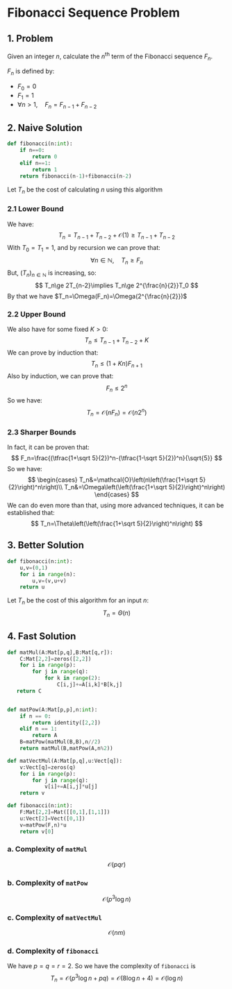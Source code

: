 # Fibonacci Sequence Problem

## 1. Problem

Given an integer $n$, calculate the $n^\text{th}$ term of the Fibonacci sequence $F_n$.

$F_n$ is defined by: 

- $F_0=0$
- $F_1=1$
- $\forall n>1,\quad F_{n}=F_{n-1}+F_{n-2}$



## 2. Naive Solution

```python
def fibonacci(n:int):
    if n==0:
        return 0
    elif n==1:
        return 1
    return fibonacci(n-1)+fibonacci(n-2)
```

Let $T_n$ be the cost of calculating $n$ using this algorithm

### 2.1 Lower Bound

We have:
$$
T_n=T_{n-1}+T_{n-2}+\mathcal{O}(1)\ge T_{n-1}+T_{n-2}
$$
With $T_0=T_1=1$, and by recursion we can prove that:
$$
\forall n\in\mathbb{N},\quad T_n\ge F_n
$$
But, $(T_n)_{n\in\mathbb{N}}$ is increasing, so:
$$
T_n\ge 2T_{n-2}\implies T_n\ge 2^{\frac{n}{2}}T_0
$$
 By that we have $T_n=\Omega(F_n)=\Omega(2^{\frac{n}{2}})$

### 2.2 Upper Bound

We also have for some fixed $K>0$:
$$
T_n\le T_{n-1}+T_{n-2} +K
$$
We can prove by induction that:
$$
T_n\le (1+Kn)F_{n+1}
$$
Also by induction, we can prove that:
$$
F_n\le 2^n
$$
So we have:
$$
T_n=\mathcal{O}(nF_n)=\mathcal{O}(n2^n)
$$

### 2.3 Sharper Bounds

In fact, it can be proven that:
$$
F_n=\frac{(\tfrac{1+\sqrt 5}{2})^n-(\tfrac{1-\sqrt 5}{2})^n}{\sqrt{5}}
$$
So we have:
$$
\begin{cases}
T_n&=\mathcal{O}\left(n\left(\frac{1+\sqrt 5}{2}\right)^n\right)\\
T_n&=\Omega\left(\left(\frac{1+\sqrt 5}{2}\right)^n\right)
\end{cases}
$$
We can do even more than that, using more advanced techniques, it can be established that:
$$
T_n=\Theta\left(\left(\frac{1+\sqrt 5}{2}\right)^n\right)
$$




## 3. Better Solution

```python
def fibonacci(n:int):
    u,v=(0,1)
    for i in range(n):
        u,v=(v,u+v)
    return u
```

Let $T_n$ be the cost of this algorithm for an input $n$:
$$
T_n=\Theta(n)
$$

## 4. Fast Solution

```python
def matMul(A:Mat[p,q],B:Mat[q,r]):
    C:Mat[2,2]=zeros([2,2])
    for i in range(p):
        for j in range(q):
            for k in range(2):
                C[i,j]+=A[i,k]*B[k,j]
   return C


def matPow(A:Mat[p,p],n:int):
    if n == 0:
        return identity([2,2])
    elif n == 1:
        return A
    B=matPow(matMul(B,B),n//2)
    return matMul(B,matPow(A,n%2))

def matVectMul(A:Mat[p,q],u:Vect[q]):
    v:Vect[q]=zeros(q)
    for i in range(p):
        for j in range(q):
            v[i]+=A[i,j]*u[j]
    return v

def fibonacci(n:int):
    F:Mat[2,2]=Mat([[0,1],[1,1]])
    u:Vect[2]=Vect([0,1])
    v=matPow(F,n)*u
    return v[0]
```

### a. Complexity of `matMul`

$$
\mathcal{O}(pqr)
$$

### b. Complexity of `matPow`

$$
\mathcal{O}(p^3\log n)
$$

### c. Complexity of `matVectMul`

$$
\mathcal{O}(nm)
$$

### d. Complexity of `fibonacci`

We have $p=q=r=2$. So we have the complexity of `fibonacci` is
$$
T_n=\mathcal{O}(p^3\log n+pq)=\mathcal{O}(8\log n+4)=\mathcal{O}(\log n)
$$


